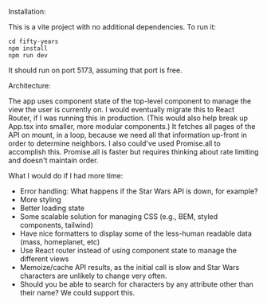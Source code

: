 Installation:

This is a vite project with no additional dependencies. To run it:

```
cd fifty-years
npm install
npm run dev
```
It should run on port 5173, assuming that port is free.

Architecture:

The app uses component state of the top-level component to manage the view the user is currently on. I would eventually migrate this to React Router, if I was running this in production. (This would also help break up App.tsx into smaller, more modular components.) It fetches all pages of the API on mount, in a loop, because we need all that information up-front in order to determine neighbors. I also could've used Promise.all to accomplish this. Promise.all is faster but requires thinking about rate limiting and doesn't maintain order. 

What I would do if I had more time:
- Error handling: What happens if the Star Wars API is down, for example?
- More styling
- Better loading state
- Some scalable solution for managing CSS (e.g., BEM, styled components, tailwind)
- Have nice formatters to display some of the less-human readable data (mass, homeplanet, etc)
- Use React router instead of using component state to manage the different views
- Memoize/cache API results, as the initial call is slow and Star Wars characters are unlikely to change very often.
- Should you be able to search for characters by any attribute other than their name? We could support this.
